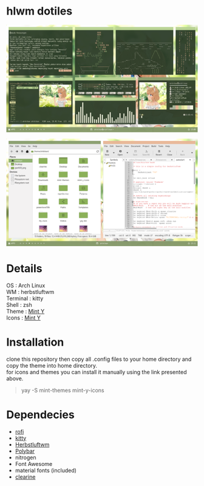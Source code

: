 # hlwm dotiles 


![enter image description here](https://github.com/shikikan-neko08/neko-hlwm-dotfiles/blob/main/screenshots/2021-12-13-130942_1366x768_scrot.png)

![enter image description here](https://github.com/shikikan-neko08/neko-hlwm-dotfiles/blob/main/screenshots/2021-12-13-131150_1366x768_scrot.png)

# Details     
OS : Arch Linux      
WM : herbstluftwm     
Terminal : kitty      
Shell : zsh     
Theme : [Mint Y](https://aur.archlinux.org/packages/mint-y-icons/)     
Icons : [Mint Y](https://aur.archlinux.org/packages/mint-themes/)
# Installation 
clone this repository then copy all .config files to your home directory and copy the theme into home directory.        
for icons and themes you can install it manually using the link presented above.      

> yay -S mint-themes mint-y-icons       

# Dependecies
 * [rofi](https://github.com/davatorium/rofi)     
 * [kitty](https://github.com/kovidgoyal/kitty)     
 * [Herbstluftwm](https://github.com/herbstluftwm/herbstluftwm)    
 * [Polybar](https://github.com/polybar/polybar)     
 * nitrogen     
 * Font Awesome    
 * material fonts (included)     
 * [clearine](https://github.com/okitavera/clearine)


